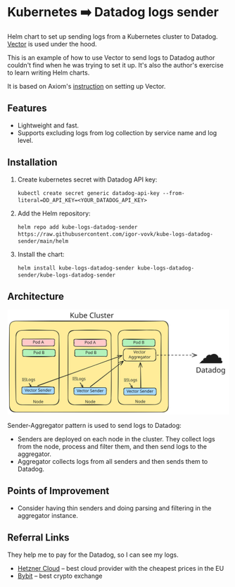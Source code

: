 # Kubernetes ➡️ Datadog logs sender

Helm chart to set up sending logs from a Kubernetes cluster to Datadog. [Vector](https://vector.dev) is used under the
hood.

This is an example of how to use Vector to send logs to Datadog author couldn't find when
he was trying to set it up.
It's also the author's exercise to learn writing Helm charts.

It is based on Axiom's [instruction](https://axiom.co/docs/send-data/kubernetes) on setting up Vector.

## Features

* Lightweight and fast.
* Supports excluding logs from log collection by service name and log level.

## Installation
1. Create kubernetes secret with Datadog API key:
   ```shell
   kubectl create secret generic datadog-api-key --from-literal=DD_API_KEY=<YOUR_DATADOG_API_KEY>
    ```
2. Add the Helm repository:
   ```shell
   helm repo add kube-logs-datadog-sender https://raw.githubusercontent.com/igor-vovk/kube-logs-datadog-sender/main/helm
   ```
3. Install the chart:
   ```shell
   helm install kube-logs-datadog-sender kube-logs-datadog-sender/kube-logs-datadog-sender
   ```


## Architecture

![Architecture](./docs/architecture-diagram.svg)

Sender-Aggregator pattern is used to send logs to Datadog:

* Senders are deployed on each node in the cluster. They collect logs from the node, process and filter them, and then
  send logs to the aggregator.
* Aggregator collects logs from all senders and then sends them to Datadog.

## Points of Improvement

* Consider having thin senders and doing parsing and filtering in the aggregator instance.

## Referral Links

They help me to pay for the Datadog, so I can see my logs.

* [Hetzner Cloud](https://hetzner.cloud/?ref=iAnthJAtoQ8d) – best cloud provider with the cheapest prices in the EU
* [Bybit](https://www.bybit.nl/invite?ref=EVWANAG) – best crypto exchange